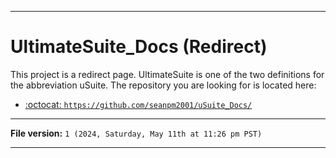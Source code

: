 
***

# UltimateSuite_Docs (Redirect)

This project is a redirect page. UltimateSuite is one of the two definitions for the abbreviation uSuite. The repository you are looking for is located here:

- [:octocat: `https://github.com/seanpm2001/uSuite_Docs/`](https://github.com/seanpm2001/uSuite_Docs/)

***

**File version:** `1 (2024, Saturday, May 11th at 11:26 pm PST)`

***
